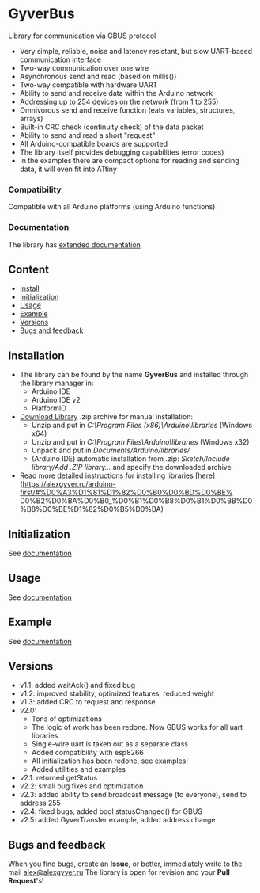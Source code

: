 # GyverBus
Library for communication via GBUS protocol
- Very simple, reliable, noise and latency resistant, but slow UART-based communication interface
- Two-way communication over one wire
- Asynchronous send and read (based on millis())
- Two-way compatible with hardware UART
- Ability to send and receive data within the Arduino network
- Addressing up to 254 devices on the network (from 1 to 255)
- Omnivorous send and receive function (eats variables, structures, arrays)
- Built-in CRC check (continuity check) of the data packet
- Ability to send and read a short "request"
- All Arduino-compatible boards are supported
- The library itself provides debugging capabilities (error codes)
- In the examples there are compact options for reading and sending data, it will even fit into ATtiny

### Compatibility
Compatible with all Arduino platforms (using Arduino functions)

### Documentation
The library has [extended documentation](https://alexgyver.ru/GyverBus/)

## Content
- [Install](#install)
- [Initialization](#init)
- [Usage](#usage)
- [Example](#example)
- [Versions](#versions)
- [Bugs and feedback](#feedback)

<a id="install"></a>
## Installation
- The library can be found by the name **GyverBus** and installed through the library manager in:
    - Arduino IDE
    - Arduino IDE v2
    - PlatformIO
- [Download Library](https://github.com/GyverLibs/GyverBus/archive/refs/heads/main.zip) .zip archive for manual installation:
    - Unzip and put in *C:\Program Files (x86)\Arduino\libraries* (Windows x64)
    - Unzip and put in *C:\Program Files\Arduino\libraries* (Windows x32)
    - Unpack and put in *Documents/Arduino/libraries/*
    - (Arduino IDE) automatic installation from .zip: *Sketch/Include library/Add .ZIP library…* and specify the downloaded archive
- Read more detailed instructions for installing libraries [here] (https://alexgyver.ru/arduino-first/#%D0%A3%D1%81%D1%82%D0%B0%D0%BD%D0%BE% D0%B2%D0%BA%D0%B0_%D0%B1%D0%B8%D0%B1%D0%BB%D0%B8%D0%BE%D1%82%D0%B5%D0%BA)

<a id="init"></a>
## Initialization
See [documentation](https://alexgyver.ru/GyverBus/)

<a id="usage"></a>
## Usage
See [documentation](https://alexgyver.ru/GyverBus/)

<a id="example"></a>
## Example
See [documentation](https://alexgyver.ru/GyverBus/)

<a id="versions"></a>
## Versions
- v1.1: added waitAck() and fixed bug
- v1.2: improved stability, optimized features, reduced weight
- v1.3: added CRC to request and response
- v2.0:
    - Tons of optimizations
    - The logic of work has been redone. Now GBUS works for all uart libraries
    - Single-wire uart is taken out as a separate class
    - Added compatibility with esp8266
    - All initialization has been redone, see examples!
    - Added utilities and examples
- v2.1: returned getStatus
- v2.2: small bug fixes and optimization
- v2.3: added ability to send broadcast message (to everyone), send to address 255
- v2.4: fixed bugs, added bool statusChanged() for GBUS
- v2.5: added GyverTransfer example, added address change

<a id="feedback"></a>
## Bugs and feedback
When you find bugs, create an **Issue**, or better, immediately write to the mail [alex@alexgyver.ru](mailto:alex@alexgyver.ru)
The library is open for revision and your **Pull Request**'s!